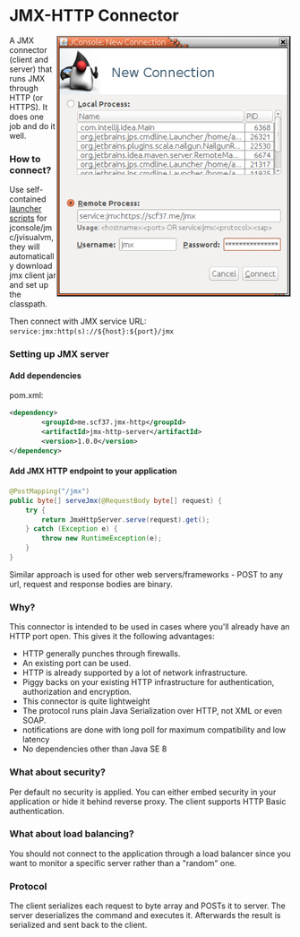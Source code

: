JMX-HTTP Connector
==================
<img align="right" src="jmx.png" width=420>
A JMX connector (client and server) that runs JMX through HTTP (or HTTPS). It does one job and do it well.

### How to connect?
Use self-contained <a href=launchers>launcher scripts</a> for jconsole/jmc/jvisualvm, they will automatically download jmx client jar and set up the classpath.

Then connect with JMX service URL: `service:jmx:http(s)://${host}:${port}/jmx`

### Setting up JMX server
#### Add dependencies

pom.xml:
```xml
<dependency>
        <groupId>me.scf37.jmx-http</groupId>
        <artifactId>jmx-http-server</artifactId>
        <version>1.0.0</version>
</dependency>
```

#### Add JMX HTTP endpoint to your application 
```java
@PostMapping("/jmx")
public byte[] serveJmx(@RequestBody byte[] request) {
    try {
        return JmxHttpServer.serve(request).get();
    } catch (Exception e) {
        throw new RuntimeException(e);
    }   
}
``` 
Similar approach is used for other web servers/frameworks - POST to any url, request and response bodies are binary.

### Why?

This connector is intended to be used in cases where you'll already have an HTTP port open. This gives it the following advantages:

 * HTTP generally punches through firewalls.
 * An existing port can be used.
 * HTTP is already supported by a lot of network infrastructure.
 * Piggy backs on your existing HTTP infrastructure for authentication, authorization and encryption.
 * This connector is quite lightweight
 * The protocol runs plain Java Serialization over HTTP, not XML or even SOAP.
 * notifications are done with long poll for maximum compatibility and low latency
 * No dependencies other than Java SE 8

### What about security?

Per default no security is applied. You can either embed security in your application or hide it behind reverse proxy. The client supports HTTP Basic authentication.

### What about load balancing?

You should not connect to the application through a load balancer since you want to monitor a specific server rather than a "random" one.

### Protocol

The client serializes each request to byte array and POSTs it to server. The server deserializes the command and executes it. Afterwards the result is serialized and sent back to the client.

